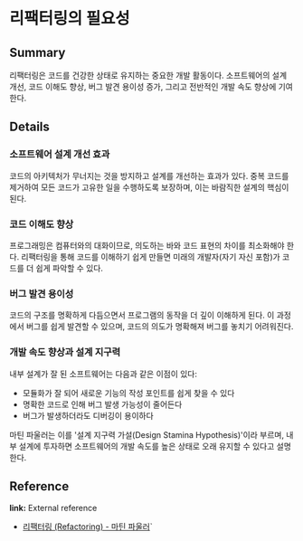 # 리팩터링의 필요성
## Summary
리팩터링은 코드를 건강한 상태로 유지하는 중요한 개발 활동이다. 소프트웨어의 설계 개선, 코드 이해도 향상, 버그 발견 용이성 증가, 그리고 전반적인 개발 속도 향상에 기여한다.

## Details
### 소프트웨어 설계 개선 효과
코드의 아키텍처가 무너지는 것을 방지하고 설계를 개선하는 효과가 있다. 중복 코드를 제거하여 모든 코드가 고유한 일을 수행하도록 보장하며, 이는 바람직한 설계의 핵심이 된다.

### 코드 이해도 향상
프로그래밍은 컴퓨터와의 대화이므로, 의도하는 바와 코드 표현의 차이를 최소화해야 한다. 리팩터링을 통해 코드를 이해하기 쉽게 만들면 미래의 개발자(자기 자신 포함)가 코드를 더 쉽게 파악할 수 있다.

### 버그 발견 용이성
코드의 구조를 명확하게 다듬으면서 프로그램의 동작을 더 깊이 이해하게 된다. 이 과정에서 버그를 쉽게 발견할 수 있으며, 코드의 의도가 명확해져 버그를 놓치기 어려워진다.

### 개발 속도 향상과 설계 지구력
내부 설계가 잘 된 소프트웨어는 다음과 같은 이점이 있다:
- 모듈화가 잘 되어 새로운 기능의 작성 포인트를 쉽게 찾을 수 있다
- 명확한 코드로 인해 버그 발생 가능성이 줄어든다
- 버그가 발생하더라도 디버깅이 용이하다

마틴 파울러는 이를 '설계 지구력 가설(Design Stamina Hypothesis)'이라 부르며, 내부 설계에 투자하면 소프트웨어의 개발 속도를 높은 상태로 오래 유지할 수 있다고 설명한다.

## Reference

**link:** External reference
- [리팩터링 (Refactoring) - 마틴 파울러](https://martinfowler.com/books/refactoring.html)`